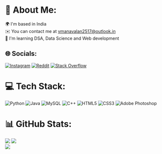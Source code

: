 # 💫 About Me:
🌍 I'm based in India<br>✉️️ You can contact me at vmanavalan2517@outlook.in<br>🧠 I'm learning DSA, Data Science and Web development


## 🌐 Socials:
[![Instagram](https://img.shields.io/badge/Instagram-%23E4405F.svg?logo=Instagram&logoColor=white)](https://instagram.com/__nobodynose___) [![Reddit](https://img.shields.io/badge/Reddit-%23FF4500.svg?logo=Reddit&logoColor=white)](https://reddit.com/user/RevolutionaryWash934) [![Stack Overflow](https://img.shields.io/badge/-Stackoverflow-FE7A16?logo=stack-overflow&logoColor=white)](https://stackoverflow.com/users/17120050) 

# 💻 Tech Stack:
![Python](https://img.shields.io/badge/python-3670A0?style=for-the-badge&logo=python&logoColor=ffdd54) ![Java](https://img.shields.io/badge/java-%23ED8B00.svg?style=for-the-badge&logo=openjdk&logoColor=white) ![MySQL](https://img.shields.io/badge/mysql-4479A1.svg?style=for-the-badge&logo=mysql&logoColor=white) ![C++](https://img.shields.io/badge/c++-%2300599C.svg?style=for-the-badge&logo=c%2B%2B&logoColor=white) ![HTML5](https://img.shields.io/badge/html5-%23E34F26.svg?style=for-the-badge&logo=html5&logoColor=white) ![CSS3](https://img.shields.io/badge/css3-%231572B6.svg?style=for-the-badge&logo=css3&logoColor=white) ![Adobe Photoshop](https://img.shields.io/badge/adobe%20photoshop-%2331A8FF.svg?style=for-the-badge&logo=adobe%20photoshop&logoColor=white)

# 📊 GitHub Stats:
![](https://github-readme-stats.vercel.app/api?username=Manavalan2517&theme=radical&hide_border=true&include_all_commits=false&count_private=false) ![](https://github-readme-streak-stats.herokuapp.com/?user=Manavalan2517&theme=radical&hide_border=true)<br/>
![](https://github-readme-stats.vercel.app/api/top-langs/?username=Manavalan2517&theme=radical&hide_border=true&include_all_commits=false&count_private=false&layout=compact)
